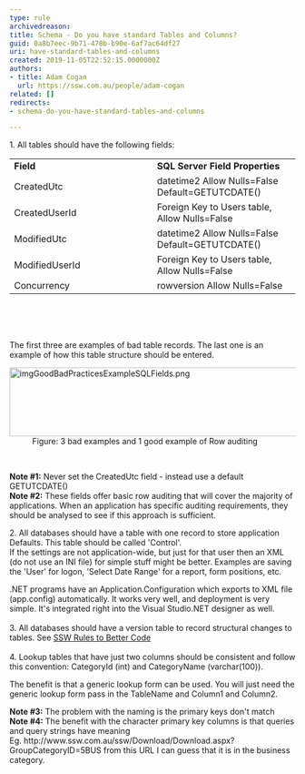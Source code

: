 ```yaml
---
type: rule
archivedreason: 
title: Schema - Do you have standard Tables and Columns?
guid: 0a8b7eec-9b71-478b-b90e-6af7ac64df27
uri: have-standard-tables-and-columns
created: 2019-11-05T22:52:15.0000000Z
authors:
- title: Adam Cogan
  url: https://ssw.com.au/people/adam-cogan
related: []
redirects:
- schema-do-you-have-standard-tables-and-columns

---
```



​​1.&#160;All tables should have the following fields&#58;<br><div><table cellspacing="0" width="100%" class="ssw15-rteTable-default"><tbody><tr><td class="ssw15-rteTable-default" style="width&#58;50%;"><strong>Field</strong></td><td class="ssw15-rteTable-default" style="width&#58;50%;"><strong>SQL Server Field Properties</strong></td></tr><tr><td class="ssw15-rteTable-default">CreatedUtc</td><td class="ssw15-rteTable-default">datetime2 Allow Nulls=False Default=GETUTCDATE()</td></tr><tr><td class="ssw15-rteTable-default">CreatedUserId</td><td class="ssw15-rteTable-default">Foreign Key to Users table, Allow Nulls=False</td></tr><tr><td class="ssw15-rteTable-default">ModifiedUtc</td><td class="ssw15-rteTable-default">datetime2 Allow Nulls=False Default=GETUTCDATE()</td></tr><tr><td class="ssw15-rteTable-default">ModifiedUserId</td><td class="ssw15-rteTable-default">Foreign Key to Users table, Allow Nulls=False</td></tr><tr><td class="ssw15-rteTable-default">Concurrency</td><td class="ssw15-rteTable-default">rowversion Allow Nulls=False<br></td></tr></tbody></table><br></div>
<br><excerpt class='endintro'></excerpt><br>
<p>​The first three are examples of bad table records. The last one is an example of how this table structure should be entered.<br>
</p><dl class="image"><dt><img src="/PublishingImages/imgGoodBadPracticesExampleSQLFields.png" alt="imgGoodBadPracticesExampleSQLFields.png" style="width&#58;750px;height&#58;121px;" /></dt><dd>Figure&#58; 3 bad examples and 1 good example of Row auditing</dd></dl>​
<p>
   <b>Note #1&#58;</b> Never set the CreatedUtc field - instead use a default GETUTCDATE()<br><b>Note #2&#58;</b> These fields offer basic row auditing that will cover the majority of applications. When an application has specific auditing&#160;requirements, they should be analysed to see if this approach is sufficient.</p><p>2. All databases should have a table with one record to store application Defaults. This table should be called 'Control'.<br>If the settings are not application-wide, but just for that user then an XML (do not use an INI file) for simple stuff might be better. Examples are saving the 'User' for logon, 'Select Date Range' for a report, form positions, etc.</p><p>.NET programs have an Application.Configuration which exports to XML file (app.config) automatically. It works very well, and deployment is very simple. It's integrated right into the Visual Studio.NET designer as well.<br><br>3. All databases should have a version table to record structural changes to tables. See&#160;<a href="/_layouts/15/FIXUPREDIRECT.ASPX?WebId=3dfc0e07-e23a-4cbb-aac2-e778b71166a2&amp;TermSetId=07da3ddf-0924-4cd2-a6d4-a4809ae20160&amp;TermId=dec3b0f2-a632-4842-ba6c-e8c7fb2ccf16">SSW Rules to Better Code​</a><br>&#160;<br>4. Lookup tables that have just two columns should be consistent and follow this convention&#58; CategoryId (int) and CategoryName (varchar(100)).</p><p>The benefit is that a generic lookup form can be used. You will just need the generic lookup form pass in the TableName and Column1 and Column2.</p><p>
   <b>Note #3&#58;</b> The problem with the naming is the primary keys don't match<br><b>Note #4&#58;</b> The benefit with the character primary key columns is that queries and query strings have meaning Eg.&#160;http&#58;//www.ssw.com.au/ssw/Download/Download.aspx?GroupCategoryID=5BUS&#160;from this URL I can guess that it is in the business category.<br></p>


